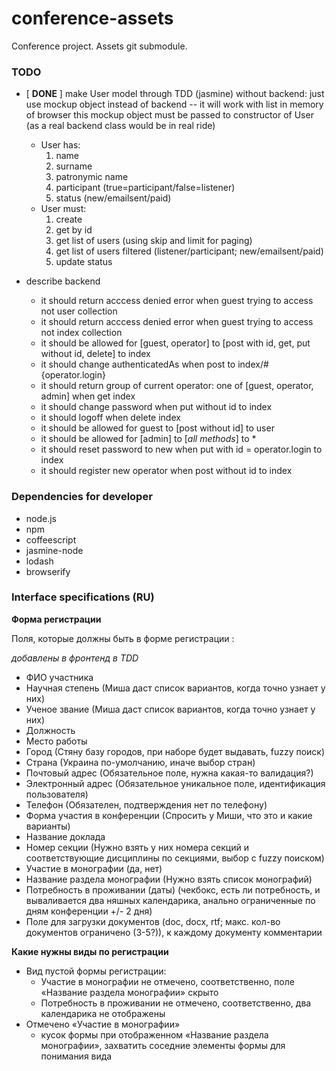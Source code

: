conference-assets
=================

Conference project. Assets git submodule.

### TODO

- [ __DONE__ ]  make User model through TDD (jasmine) without backend:
just use mockup object instead of backend -- it will work with list in memory of browser
this mockup object must be passed to constructor of User (as a real backend class would be in real ride)

   * User has:
      1. name
      2. surname
      3. patronymic name
      4. participant (true=participant/false=listener)
      5. status (new/emailsent/paid)
   * User must:
      1. create
      2. get by id
      3. get list of users (using skip and limit for paging)
      4. get list of users filtered (listener/participant; new/emailsent/paid)
      5. update status


- describe backend
   * it should return acccess denied error when guest trying to access not user collection
   * it should return acccess denied error when guest trying to access not index collection
   * it should be allowed for [guest, operator] to [post with id, get, put without id, delete] to index
   * it should change authenticatedAs when post to index/#{operator.login}
   * it should return group of current operator: one of [guest, operator, admin] when get index
   * it should change password when put without id to index
   * it should logoff when delete index
   * it should be allowed for guest to [post without id] to user
   * it should be allowed for [admin] to [*all methods*] to *
   * it should reset password to new when put with id = operator.login to index
   * it should register new operator when post without id to index

### Dependencies for developer

- node.js
- npm
- coffeescript
- jasmine-node
- lodash
- browserify

### Interface specifications (RU)

__Форма регистрации__

Поля, которые должны быть в форме регистрации :

_добавлены в фронтенд в TDD_

- ФИО участника
- Научная степень (Миша даст список вариантов, когда точно узнает у них)
- Ученое звание (Миша даст список вариантов, когда точно узнает у них)
- Должность
- Место работы
- Город (Стяну базу городов, при наборе будет выдавать, fuzzy поиск)
- Страна (Украина по-умолчанию, иначе выбор стран)
- Почтовый адрес (Обязательное поле, нужна какая-то валидация?)
- Электронный адрес (Обязательное уникальное поле, идентификация пользователя)
- Телефон (Обязателен, подтверждения нет по телефону)
- Форма участия в конференции (Спросить у Миши, что это и какие варианты)
- Название доклада
- Номер секции (Нужно взять у них номера секций и соответствующие дисциплины по секциями, выбор с fuzzy поиском)
- Участие в монографии (да, нет)
- Название раздела монографии (Нужно взять список монографий)
- Потребность в проживании (даты) (чекбокс, есть ли потребность, и вываливается два няшных календарика, анально ограниченные по дням конференции +/- 2 дня)
- Поле для загрузки документов (doc, docx, rtf; макс. кол-во документов ограничено (3-5?)), к каждому документу комментарии

__Какие нужны виды по регистрации__

- Вид пустой формы регистрации:
   * Участие в монографии не отмечено, соответственно, поле «Название раздела монографии» скрыто
   * Потребность в проживании не отмечено, соответственно, два календарика не отображены
- Отмечено «Участие в монографии»
   * кусок формы при отображенном «Название раздела монографии», захватить соседние элементы формы для понимания вида





